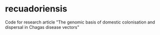 # recuadoriensis
Code for research article "The genomic basis of domestic colonisation and dispersal in Chagas disease vectors"

